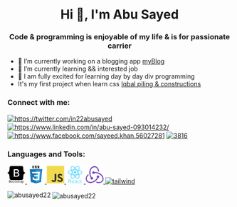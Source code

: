 <!-- - 👋 Hi, I’m @abusayed22
- 👀 Code & programming is enjoyble part of particular life

- Take a risk make a part of life
- https://twitter.com/In22Abusayed
- https://www.linkedin.com/in/abu-sayed-093014232/

* `Set fix goal && proceed but within passion and hard struggle` -->

<h1 align="center">Hi 👋, I'm Abu Sayed</h1>
<h3 align="center">Code & programming is enjoyable of my life & is for passionate carrier</h3>

- 🔭 I’m currently working on a blogging app [myBlog](https://github.com/abusayed22/my-blog)
- 🌱 I’m currently learning && interested job
- 👀 I am fully excited for learning day by day div programming 
- It's my first project when learn css [Iqbal piling & constructions](https://iqbalpiling.com/)

<h3 align="left">Connect with me:</h3>
<p align="left">
<a href="https://twitter.com/https://twitter.com/in22abusayed" target="blank"><img align="center" src="https://raw.githubusercontent.com/rahuldkjain/github-profile-readme-generator/master/src/images/icons/Social/twitter.svg" alt="https://twitter.com/in22abusayed" height="30" width="40" /></a>
<a href="https://linkedin.com/in/https://www.linkedin.com/in/abu-sayed-093014232/" target="blank"><img align="center" src="https://raw.githubusercontent.com/rahuldkjain/github-profile-readme-generator/master/src/images/icons/Social/linked-in-alt.svg" alt="https://www.linkedin.com/in/abu-sayed-093014232/" height="30" width="40" /></a>
<a href="https://fb.com/https://www.facebook.com/sayeed.khan.56027281" target="blank"><img align="center" src="https://raw.githubusercontent.com/rahuldkjain/github-profile-readme-generator/master/src/images/icons/Social/facebook.svg" alt="https://www.facebook.com/sayeed.khan.56027281" height="30" width="40" /></a>
<a href="https://discord.gg/3816" target="blank"><img align="center" src="https://raw.githubusercontent.com/rahuldkjain/github-profile-readme-generator/master/src/images/icons/Social/discord.svg" alt="3816" height="30" width="40" /></a>
</p>

<h3 align="left">Languages and Tools:</h3>
<p align="left"> <a href="https://getbootstrap.com" target="_blank" rel="noreferrer"> <img src="https://raw.githubusercontent.com/devicons/devicon/master/icons/bootstrap/bootstrap-plain-wordmark.svg" alt="bootstrap" width="40" height="40"/> </a> <a href="https://www.w3schools.com/css/" target="_blank" rel="noreferrer"> <img src="https://raw.githubusercontent.com/devicons/devicon/master/icons/css3/css3-original-wordmark.svg" alt="css3" width="40" height="40"/> </a> <a href="https://developer.mozilla.org/en-US/docs/Web/JavaScript" target="_blank" rel="noreferrer"> <img src="https://raw.githubusercontent.com/devicons/devicon/master/icons/javascript/javascript-original.svg" alt="javascript" width="40" height="40"/> </a> <a href="https://reactjs.org/" target="_blank" rel="noreferrer"> <img src="https://raw.githubusercontent.com/devicons/devicon/master/icons/react/react-original-wordmark.svg" alt="react" width="40" height="40"/> </a> <a href="https://redux.js.org" target="_blank" rel="noreferrer"> <img src="https://raw.githubusercontent.com/devicons/devicon/master/icons/redux/redux-original.svg" alt="redux" width="40" height="40"/> </a> <a href="https://tailwindcss.com/" target="_blank" rel="noreferrer"> <img src="https://www.vectorlogo.zone/logos/tailwindcss/tailwindcss-icon.svg" alt="tailwind" width="40" height="40"/> </a> </p>

<p><img align="left" src="https://github-readme-stats.vercel.app/api/top-langs?username=abusayed22&show_icons=true&locale=en&layout=compact" alt="abusayed22" /></p>

<p>&nbsp;<img align="center" src="https://github-readme-stats.vercel.app/api?username=abusayed22&show_icons=true&locale=en" alt="abusayed22" /></p>

